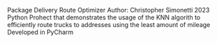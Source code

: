 Package Delivery Route Optimizer
Author: Christopher Simonetti 2023
Python Prohect that demonstrates the usage of the KNN algorith to efficiently route trucks to addresses using the least amount of mileage
Developed in PyCharm
